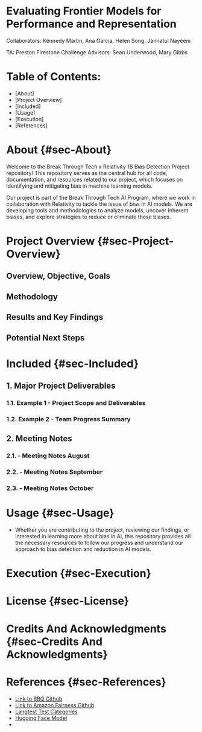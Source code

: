 # Evaluating Frontier Models for Performance and Representation
Collaborators: Kennedy Martin, Ana Garcia, Helen Song, Jannatul Nayeem

TA: Preston Firestone
Challenge Advisors: Sean Underwood, Mary Gibbs

# Table of Contents:
- [About]
- [Project Overview]
- [Included]
- [Usage]
- [Execution]
- [References]

# About {#sec-About}
Welcome to the Break Through Tech x Relativity 1B Bias Detection Project repository! This repository serves as the central hub for all code, documentation, and resources related to our project, which focuses on identifying and mitigating bias in machine learning models.

Our project is part of the Break Through Tech AI Program, where we work in collaboration with Relativity to tackle the issue of bias in AI models. We are developing tools and methodologies to analyze models, uncover inherent biases, and explore strategies to reduce or eliminate these biases. 

# Project Overview {#sec-Project-Overview}

## Overview, Objective, Goals

## Methodology

## Results and Key Findings

## Potential Next Steps

# Included {#sec-Included}

## 1. Major Project Deliverables

### 1.1. Example 1 - Project Scope and Deliverables

### 1.2. Example 2 - Team Progress Summary

## 2. Meeting Notes

### 2.1. - Meeting Notes August
### 2.2. - Meeting Notes September
### 2.3. - Meeting Notes October

# Usage {#sec-Usage}
- Whether you are contributing to the project, reviewing our findings, or interested in learning more about bias in AI, this repository provides all the necessary resources to follow our progress and understand our approach to bias detection and reduction in AI models.

# Execution {#sec-Execution}


# License {#sec-License}


# Credits And Acknowledgments {#sec-Credits And Acknowledgments}


# References {#sec-References}
- [Link to BBQ Github](https://github.com/nyu-mll/BBQ?tab=readme-ov-file)
- [Link to Amazon Fairness Github](https://github.com/amazon-science/generalized-fairness-metrics?tab=readme-ov-file)
- [Langtest Test Categories](https://langtest.org/docs/pages/docs/test_categories)
- [Hugging Face Model](https://huggingface.co/cardiffnlp/twitter-roberta-base-sentiment)
- 
